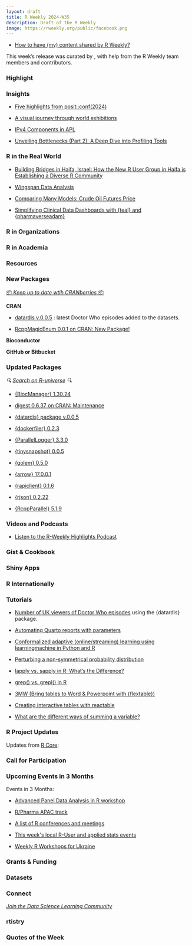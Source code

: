```yaml
---
layout: draft
title: R Weekly 2024-W35
description: Draft of the R Weekly
image: https://rweekly.org/public/facebook.png
---
```



+ [How to have (my) content shared by R Weekly?](https://github.com/rweekly/rweekly.org#how-to-have-my-content-shared-by-r-weekly)

This week’s release was curated by [](), with help from the R Weekly team members and contributors.



### Highlight



### Insights

+ [Five highlights from posit::conf(2024)](https://posit.co/blog/five-highlights-from-posit-conf-2024/)

+ [A visual journey through world exhibitions](https://georgios.quarto.pub/a-visual-journey-through-world-exhibitions/)

+ [IPv4 Components in APL](https://jcarroll.com.au/2024/08/22/ipv4-components-in-apl/)

+ [Unveiling Bottlenecks (Part 2): A Deep Dive into Profiling Tools](https://www.appsilon.com/post/a-deep-dive-into-profiling-tools)



### R in the Real World

+ [Building Bridges in Haifa, Israel: How the New R User Group in Haifa is Establishing a Diverse R Community](https://www.r-consortium.org/blog/2024/08/20/building-bridges-in-haifa-israel-how-the-new-r-user-group-in-haifa-is-establishing-a-diverse-r-community)

+ [Wingspan Data Analysis](http://gradientdescending.com/wingspan-data-analysis/)

+ [Comparing Many Models: Crude Oil Futures Price](https://datageeek.com/2024/08/22/comparing-many-models-crude-oil-futures-price/)

+ [Simplifying Clinical Data Dashboards with {teal} and {pharmaverseadam}](https://www.appsilon.com/post/simplifying-clinical-data-dashboards-with-teal-and-pharmaverseadam)


### R in Organizations



### R in Academia



### Resources



### New Packages

<!-- <p class="added-hostname"><a href="https://rweekly.org/live" target="_blank" class="externalLink">📦 <i>Go Live for More New Pkgs</i> 📦</a></p> -->
<p class="added-hostname"><a href="https://dirk.eddelbuettel.com/cranberries/cran/new/" target="_blank" class="externalLink">📦 <i>Keep up to date wtih CRANberries</i> 📦</a></p>


**CRAN**

+ [datardis v.0.0.5](https://cran.r-project.org/web/packages/datardis/index.html) : latest Doctor Who episodes added to the datasets.

+ [RcppMagicEnum 0.0.1 on CRAN: New Package!](http://dirk.eddelbuettel.com/blog/2024/08/20#rcppmagicenum_0.0.1)


**Bioconductor**



**GitHub or Bitbucket**



### Updated Packages

<i>🔍 [Search on R-universe](https://r-universe.dev/search/) 🔍</i>

+ [{BiocManager} 1.30.24](https://cran.r-project.org/package=BiocManager)

+ [digest 0.6.37 on CRAN: Maintenance](http://dirk.eddelbuettel.com/blog/2024/08/19#digest_0.6.37)

+ [{datardis} package v.0.0.5](https://jonathankitt.netlify.app/posts/2024-08-22-datardis-0-0-5/)

+ [{dockerfiler} 0.2.3](https://cran.r-project.org/package=dockerfiler)

+ [{ParallelLogger} 3.3.0](https://cran.r-project.org/package=ParallelLogger)

+ [{tinysnapshot} 0.0.5](https://cran.r-project.org/package=tinysnapshot)

+ [{golem} 	0.5.0](https://cran.r-project.org/web/packages/golem/index.html)

+ [{arrow} 17.0.0.1](https://cran.r-project.org/package=arrow)

+ [{rapiclient} 0.1.6](https://cran.r-project.org/package=rapiclient)

+ [{rjson} 0.2.22](https://cran.r-project.org/package=rjson)

+ [{RcppParallel} 5.1.9](https://cran.r-project.org/package=RcppParallel)


### Videos and Podcasts

+ [Listen to the R-Weekly Highlights Podcast](https://serve.podhome.fm/r-weekly-highlights)


### Gist & Cookbook



### Shiny Apps



### R Internationally



### Tutorials

+ [Number of UK viewers of Doctor Who episodes](https://jonathankitt.netlify.app/posts/2024-08-22-datardis-0-0-5/) using the {datardis} package.


+ [Automating Quarto reports with parameters](https://posit.co/blog/parameterized-quarto/)

+ [Conformalized adaptive (online/streaming) learning using learningmachine in Python and R](https://thierrymoudiki.github.io/blog/2024/08/19/r/python/code-conformal-adaptive-RVFL)


+ [Perturbing a non-symmetrical probability distribution](https://freerangestats.info/blog/2024/08/20/symmetry)

+ [lapply vs. sapply in R: What’s the Difference?](https://www.spsanderson.com/steveondata/posts/2024-08-21/)

+ [grep() vs. grepl() in R](https://www.spsanderson.com/steveondata/posts/2024-08-20/)

+ [3MW (Bring tables to Word & Powerpoint with {flextable})](https://3mw.albert-rapp.de/p/flextable-intro)

+ [Creating interactive tables with reactable](https://albert-rapp.de/posts/28_reactable_intro/28_reactable_intro.html)

+ [What are the different ways of summing a variable?](https://rdiscovery.netlify.app/posts/2024-08-23_sums/)

<!--<div class="post-more-begin></div><div class="post-more-end"></div>-->

### R Project Updates

Updates from [R Core](http://developer.r-project.org/blosxom.cgi/R-devel/NEWS):

### Call for Participation

### Upcoming Events in 3 Months

Events in 3 Months:

+ [Advanced Panel Data Analysis in R workshop](https://r-posts.com/advanced-panel-data-analysis-in-r-workshop/)


+ [R/Pharma APAC track](https://rinpharma.com/post/2024-07-17-apac-track/)

+ [A list of R conferences and meetings](https://jumpingrivers.github.io/meetingsR/events.html)

+ [This week's local R-User and applied stats events](https://community.rstudio.com/c/irl)

+ [Weekly R Workshops for Ukraine](https://sites.google.com/view/dariia-mykhailyshyna/main/r-workshops-for-ukraine)

### Grants & Funding


### Datasets


### Connect

<i>[Join the Data Science Learning Community](https://DSLC.io/)</i>

### rtistry


### Quotes of the Week
